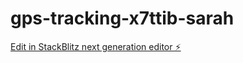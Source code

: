 # gps-tracking-x7ttib-sarah

[Edit in StackBlitz next generation editor ⚡️](https://stackblitz.com/~/github.com/Lunahsss/gps-tracking-x7ttib-sarah)